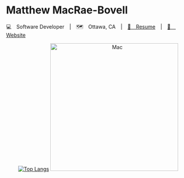 
<div align="left">
    
# Matthew MacRae-Bovell

  💻 Software Developer | 🗺️ Ottawa, CA | <a href="https://drive.google.com/file/d/17BXO0uemAjefYHP6bXKdZmKiLD--HekM/view">📝 Resume</a> | <a href="https://matthewmacraebovell.com/">🔗 Website</a>

</div>
<div align="center">

[![Top Langs](https://github-readme-stats.vercel.app/api/top-langs/?username=mathyoumb)](https://github.com/anuraghazra/github-readme-stats)
<img src="https://github.com/MathyouMB/MathyouMB/blob/master/skill_wheel.gif" width="350px" alt="Mac">
</div>
